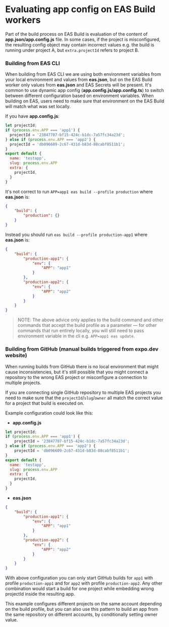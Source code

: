 # Evaluating app config on EAS Build workers

Part of the build process on EAS Build is evaluation of the content of **app.json/app.config.js** file. In some cases, if the project is misconfigured, the resulting config object may contain incorrect values e.g. the build is running under project A, but `extra.projectId` refers to project B.


### Building from EAS CLI

When building from EAS CLI we are using both environment variables from your local environment and values from **eas.json**, but on the EAS Build worker only values from **eas.json** and EAS Secrets will be present. It's common to use dynamic app config (**app.config.js/app.config.ts**) to switch between different configuration based on environment variables. When building on EAS, users need to make sure that environment on the EAS Build will match what was set locally.

If you have **app.config.js**:

```js
let projectId;
if (process.env.APP === 'app1') {
  projectId = '23847707-bf15-424c-b1dc-7a57fc34a23d';
} else if (process.env.APP === 'app2') {
  projectId = 'db096609-2c67-431d-b83d-88cabf8511b1';
}
export default {
  name: 'testapp',
  slug: process.env.APP
  extra: {
    projectId,
  }
}
```

It's not correct to run `APP=app1 eas build --profile production` where **eas.json** is:

```json
{
    "build": {
        "production": {}
    }
}
```


Instead you should run `eas build --profile production-app1` where **eas.json** is:

```json
{
    "build": {
        "production-app1": {
            "env": {
                "APP": "app1"
            }
        },
        "production-app2": {
            "env": {
                "APP": "app2"
            }
        }
    }
}
```

> NOTE: The above advice only applies to the build command and other commands that accept the build profile as a parameter — for other commands that run entirely locally, you will still need to pass environment variable in the cli e.g. `APP=app1 eas update`.


### Building from GitHub (manual builds triggered from expo.dev website)

When running builds from GitHub there is no local environment that might cause inconsistencies, but it's still possible that you might connect a repository to the wrong EAS project or misconfigure a connection to multiple projects.

If you are connecting single GitHub repository to multiple EAS projects you need to make sure that the `projectId`/`slug`/`owner` all match the correct value for a project that build is executed on.

Example configuration could look like this:

- **app.config.js**

```js
let projectId;
if (process.env.APP === 'app1') {
    projectId = '23847707-bf15-424c-b1dc-7a57fc34a23d';
} else if (process.env.APP === 'app2') {
    projectId = 'db096609-2c67-431d-b83d-88cabf8511b1';
}
export default {
  name: 'testapp',
  slug: process.env.APP
  extra: {
    projectId,
  }
}
```

- **eas.json**

```json
{
    "build": {
        "production-app1": {
            "env": {
                "APP": "app1"
            }
        },
        "production-app2": {
            "env": {
                "APP": "app2"
            }
        }
    }
}
```


With above configuration you can only start GitHub builds for `app1` with profile `production-app1` and for `app2` with profile `production-app2`. Any other combination would start a build for one project while embedding wrong projectId inside the resulting app.

This example configures different projects on the same account depending on the build profile, but you can also use this pattern to build an app from the same repository on different accounts, by conditionally setting owner value.
